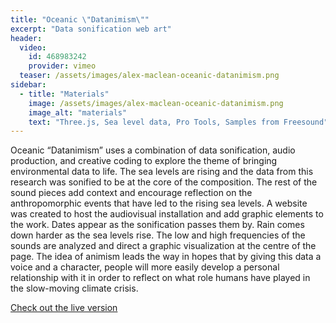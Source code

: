 ```yaml
---
title: "Oceanic \"Datanimism\""
excerpt: "Data sonification web art"
header:
  video:
    id: 468983242
    provider: vimeo
  teaser: /assets/images/alex-maclean-oceanic-datanimism.png
sidebar:
  - title: "Materials"
    image: /assets/images/alex-maclean-oceanic-datanimism.png
    image_alt: "materials"
    text: "Three.js, Sea level data, Pro Tools, Samples from Freesound"
---
```


Oceanic “Datanimism” uses a combination of data sonification, audio production, and creative coding to explore the theme of bringing environmental data to life. The sea levels are rising and the data from this research was sonified to be at the core of the composition. The rest of the sound pieces add context and encourage reflection on the anthropomorphic events that have led to the rising sea levels. A website was created to host the audiovisual installation and add graphic elements to the work. Dates appear as the sonification passes them by. Rain comes down harder as the sea levels rise. The low and high frequencies of the sounds are analyzed and direct a graphic visualization at the centre of the page. The idea of animism leads the way in hopes that by giving this data a voice and a character, people will more easily develop a personal relationship with it in order to reflect on what role humans have played in the slow-moving climate crisis.

[Check out the live version](https://www.alexmaclean.ca/datanimism/)
